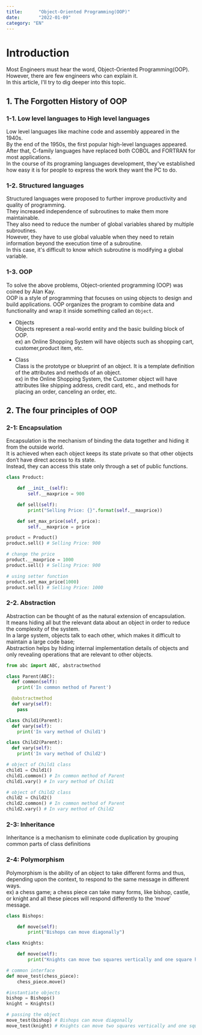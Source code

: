 ```yaml
---
title:      "Object-Oriented Programming(OOP)"
date:       "2022-01-09"
category: "EN"
---
```


# Introduction
Most Engineers must hear the word, Object-Oriented Programming(OOP).  
However, there are few engineers who can explain it.  
In this article, I'll try to dig deeper into this topic.

## 1. The Forgotten History of OOP
### 1-1. Low level languages to High level languages
Low level languages like machine code and assembly appeared in the 1940s.  
By the end of the 1950s, the first popular high-level languages appeared.  
After that, C-family languages have replaced both COBOL and FORTRAN for most applications.  
In the course of its programing languages development, they've established how easy it is for people to express the work they want the PC to do.

### 1-2. Structured languages
Structured languages were proposed to further improve productivity and quality of programming.  
They increased independence of subroutines to make them more maintainable.  
They also need to reduce the number of global variables shared by multiple subroutines.  
However, they have to use global valuable when they need to retain information beyond the execution time of a subroutine.     
In this case, it's difficult to know which subroutine is modifying a global variable.

### 1-3. OOP
To solve the above problems, Object-oriented programming (OOP) was coined by Alan Kay.  
OOP is a style of programming that focuses on using objects to design and build applications.
OOP organizes the program to combine data and functionality and wrap it inside something called an `Object`.

* Objects  
Objects represent a real-world entity and the basic building block of OOP.  
ex) an Online Shopping System will have objects such as shopping cart, customer,product item, etc.

* Class  
Class is the prototype or blueprint of an object. It is a template definition of the attributes and methods of an object.  
ex) in the Online Shopping System, the Customer object will have attributes like shipping address, credit card, etc., and methods for placing an order, canceling an order, etc.

## 2. The four principles of OOP
### 2-1: Encapsulation
Encapsulation is the mechanism of binding the data together and hiding it from the outside world.  
It is achieved when each object keeps its state private so that other objects don’t have direct access to its state.  
Instead, they can access this state only through a set of public functions.

```python
class Product:

    def __init__(self):
        self.__maxprice = 900

    def sell(self):
        print("Selling Price: {}".format(self.__maxprice))

    def set_max_price(self, price):
        self.__maxprice = price

product = Product()
product.sell() # Selling Price: 900

# change the price
product.__maxprice = 1000
product.sell() # Selling Price: 900

# using setter function
product.set_max_price(1000)
product.sell() # Selling Price: 1000
```

### 2-2. Abstraction
Abstraction can be thought of as the natural extension of encapsulation.  
It means hiding all but the relevant data about an object in order to reduce the complexity of the system.  
In a large system, objects talk to each other, which makes it difficult to maintain a large code base;  
Abstraction helps by hiding internal implementation details of objects and only revealing operations that are relevant to other objects.

```python
from abc import ABC, abstractmethod

class Parent(ABC):
  def common(self):
    print('In common method of Parent')

  @abstractmethod
  def vary(self):
    pass

class Child1(Parent):
  def vary(self):
    print('In vary method of Child1')

class Child2(Parent):
  def vary(self):
    print('In vary method of Child2')

# object of Child1 class
child1 = Child1()
child1.common() # In common method of Parent
child1.vary() # In vary method of Child1

# object of Child2 class
child2 = Child2()
child2.common() # In common method of Parent
child2.vary() # In vary method of Child2
```

### 2-3: Inheritance
Inheritance is a mechanism to eliminate code duplication by grouping common parts of class definitions

### 2-4: Polymorphism
Polymorphism is the ability of an object to take different forms and thus, depending upon the context, to respond to the same message in different ways.  
ex) a chess game; a chess piece can take many forms, like bishop, castle, or knight and all these pieces will respond differently to the ‘move’ message.

```python
class Bishops:

    def move(self):
        print("Bishops can move diagonally")

class Knights:

    def move(self):
        print("Knights can move two squares vertically and one square horizontally, or two squares horizontally and one square vertically")

# common interface
def move_test(chess_piece):
    chess_piece.move()

#instantiate objects
bishop = Bishops()
knight = Knights()

# passing the object
move_test(bishop) # Bishops can move diagonally
move_test(knight) # Knights can move two squares vertically and one square horizontally, or two squares horizontally and one square vertically
```
